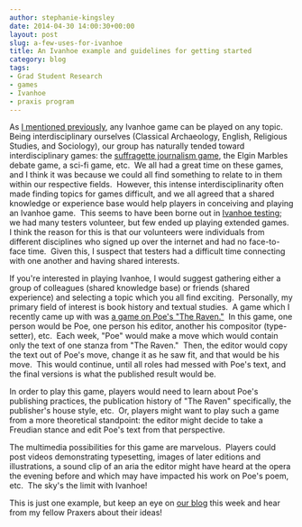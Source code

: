 ```yaml
---
author: stephanie-kingsley
date: 2014-04-30 14:00:30+00:00
layout: post
slug: a-few-uses-for-ivanhoe
title: An Ivanhoe example and guidelines for getting started
category: blog
tags:
- Grad Student Research
- games
- Ivanhoe
- praxis program
---
```


As [I mentioned previously](http://www.scholarslab.org/announcements/connect-create-inspire-the-ivanhoe-game-returns-2/), any Ivanhoe game can be played on any topic.  Being interdisciplinary ourselves (Classical Archaeology, English, Religious Studies, and Sociology), our group has naturally tended toward interdisciplinary games: the [suffragette journalism game](http://www.scholarslab.org/grad-student-research/a-review-of-the-suffragette-game/), the Elgin Marbles debate game, a sci-fi game, etc.  We all had a great time on these games, and I think it was because we could all find something to relate to in them within our respective fields.  However, this intense interdisciplinarity often made finding topics for games difficult, and we all agreed that a shared knowledge or experience base would help players in conceiving and playing an Ivanhoe game.  This seems to have been borne out in [Ivanhoe testing](http://www.scholarslab.org/announcements/announcing-the-ivanhoe-information-website-and-beginning-of-testing/); we had many testers volunteer, but few ended up playing extended games.  I think the reason for this is that our volunteers were individuals from different disciplines who signed up over the internet and had no face-to-face time.  Given this, I suspect that testers had a difficult time connecting with one another and having shared interests.

If you're interested in playing Ivanhoe, I would suggest gathering either a group of colleagues (shared knowledge base) or friends (shared experience) and selecting a topic which you all find exciting.  Personally, my primary field of interest is book history and textual studies.  A game which I recently came up with was [a game on Poe's "The Raven."](http://ivanhoe-testing.herokuapp.com/?ivanhoe_game=the-publication-of-poes-the-raven)  In this game, one person would be Poe, one person his editor, another his compositor (type-setter), etc.  Each week, "Poe" would make a move which would contain only the text of one stanza from "The Raven."  Then, the editor would copy the text out of Poe's move, change it as he saw fit, and that would be his move.  This would continue, until all roles had messed with Poe's text, and the final versions is what the published result would be.

In order to play this game, players would need to learn about Poe's publishing practices, the publication history of "The Raven" specifically, the publisher's house style, etc.  Or, players might want to play such a game from a more theoretical standpoint: the editor might decide to take a Freudian stance and edit Poe's text from that perspective.

The multimedia possibilities for this game are marvelous.  Players could post videos demonstrating typesetting, images of later editions and illustrations, a sound clip of an aria the editor might have heard at the opera the evening before and which may have impacted his work on Poe's poem, etc.  The sky's the limit with Ivanhoe!

This is just one example, but keep an eye on [our blog](http://praxis.scholarslab.org/) this week and hear from my fellow Praxers about their ideas!
